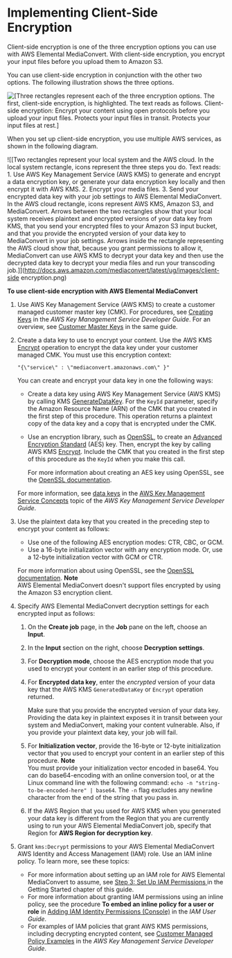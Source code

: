 # Implementing Client\-Side Encryption<a name="implementing-client-side-encryption"></a>

Client\-side encryption is one of the three encryption options you can use with AWS Elemental MediaConvert\. With client\-side encryption, you encrypt your input files before you upload them to Amazon S3\.

You can use client\-side encryption in conjunction with the other two options\. The following illustration shows the three options\.

![\[Three rectangles represent each of the three encryption options. The first, client-side encryption, is highlighted. The text reads as follows. Client-side encryption: Encrypt your content using open protocols before you upload your input files. Protects your input files in transit. Protects your input files at rest.\]](http://docs.aws.amazon.com/mediaconvert/latest/ug/images/encryption_client-side.png)

When you set up client\-side encryption, you use multiple AWS services, as shown in the following diagram\.

![\[Two rectangles represent your local system and the AWS cloud. In the local system rectangle, icons represent the three steps you do. Text reads: 1. Use AWS Key Management Service (AWS KMS) to generate and encrypt a data encryption key, or generate your data encryption key locally and then encrypt it with AWS KMS. 2. Encrypt your media files. 3. Send your encrypted data key with your job settings to AWS Elemental MediaConvert. In the AWS cloud rectangle, icons represent AWS KMS, Amazon S3, and MediaConvert. Arrows between the two rectangles show that your local system receives plaintext and encrypted versions of your data key from KMS, that you send your encrypted files to your Amazon S3 input bucket, and that you provide the encrypted version of your data key to MediaConvert in your job settings. Arrows inside the rectangle representing the AWS cloud show that, because you grant permissions to allow it, MediaConvert can use AWS KMS to decrypt your data key and then use the decrypted data key to decrypt your media files and run your transcoding job.\]](http://docs.aws.amazon.com/mediaconvert/latest/ug/images/client-side encryption.png)

**To use client\-side encryption with AWS Elemental MediaConvert**

1. Use AWS Key Management Service \(AWS KMS\) to create a customer managed customer master key \(CMK\)\. For procedures, see [Creating Keys](https://docs.aws.amazon.com/kms/latest/developerguide/create-keys.html) in the *AWS Key Management Service Developer Guide*\. For an overview, see [Customer Master Keys](https://docs.aws.amazon.com/kms/latest/developerguide/concepts.html#master_keys) in the same guide\.

1. Create a data key to use to encrypt your content\. Use the AWS KMS [Encrypt](https://docs.aws.amazon.com/kms/latest/APIReference/API_Encrypt.html) operation to encrypt the data key under your customer managed CMK\. You must use this encryption context: 

   ```
   "{\"service\" : \"mediaconvert.amazonaws.com\" }"
   ```

   You can create and encrypt your data key in one the following ways:
   + Create a data key using AWS Key Management Service \(AWS KMS\) by calling KMS [GenerateDataKey](https://docs.aws.amazon.com/kms/latest/APIReference/API_GenerateDataKey.html)\. For the `KeyId` parameter, specify the Amazon Resource Name \(ARN\) of the CMK that you created in the first step of this procedure\. This operation returns a plaintext copy of the data key and a copy that is encrypted under the CMK\.
   + Use an encryption library, such as [OpenSSL](https://www.openssl.org/), to create an [Advanced Encryption Standard](https://en.wikipedia.org/wiki/Advanced_Encryption_Standard) \(AES\) key\. Then, encrypt the key by calling AWS KMS [Encrypt](https://docs.aws.amazon.com/kms/latest/APIReference/API_Encrypt.html)\. Include the CMK that you created in the first step of this procedure as the `KeyId` when you make this call\.

     For more information about creating an AES key using OpenSSL, see the [OpenSSL documentation](https://www.openssl.org/docs/)\.

   For more information, see [data keys](https://docs.aws.amazon.com/kms/latest/developerguide/concepts.html#data-keys) in the [AWS Key Management Service Concepts](https://docs.aws.amazon.com/kms/latest/developerguide/concepts.html) topic of the *AWS Key Management Service Developer Guide*\.

1. Use the plaintext data key that you created in the preceding step to encrypt your content as follows:
   + Use one of the following AES encryption modes: CTR, CBC, or GCM\.
   + Use a 16\-byte initialization vector with any encryption mode\. Or, use a 12\-byte initialization vector with GCM or CTR\.

   For more information about using OpenSSL, see the [OpenSSL documentation](https://www.openssl.org/docs/)\.
**Note**  
AWS Elemental MediaConvert doesn't support files encrypted by using the Amazon S3 encryption client\.

1. Specify AWS Elemental MediaConvert decryption settings for each encrypted input as follows:

   1. On the **Create job** page, in the **Job** pane on the left, choose an **Input**\.

   1. In the **Input** section on the right, choose **Decryption settings**\.

   1. For **Decryption mode**, choose the AES encryption mode that you used to encrypt your content in an earlier step of this procedure\.

   1. For **Encrypted data key**, enter the *encrypted* version of your data key that the AWS KMS `GeneratedDataKey` or `Encrypt` operation returned\.

      Make sure that you provide the encrypted version of your data key\. Providing the data key in plaintext exposes it in transit between your system and MediaConvert, making your content vulnerable\. Also, if you provide your plaintext data key, your job will fail\.

   1. For **Initialization vector**, provide the 16\-byte or 12\-byte initialization vector that you used to encrypt your content in an earlier step of this procedure\.
**Note**  
You must provide your initialization vector encoded in base64\. You can do base64\-encoding with an online conversion tool, or at the Linux command line with the following command: `echo -n "string-to-be-encoded-here" | base64`\. The `-n` flag excludes any newline character from the end of the string that you pass in\.

   1. If the AWS Region that you used for AWS KMS when you generated your data key is different from the Region that you are currently using to run your AWS Elemental MediaConvert job, specify that Region for **AWS Region for decryption key**\.

1. Grant `kms:Decrypt` permissions to your AWS Elemental MediaConvert AWS Identity and Access Management \(IAM\) role\. Use an IAM inline policy\. To learn more, see these topics:
   + For more information about setting up an IAM role for AWS Elemental MediaConvert to assume, see [Step 3: Set Up IAM Permissions ](iam-role.md) in the Getting Started chapter of this guide\.
   + For more information about granting IAM permissions using an inline policy, see the procedure **To embed an inline policy for a user or role** in [Adding IAM Identity Permissions \(Console\)](https://docs.aws.amazon.com/IAM/latest/UserGuide//access_policies_manage-attach-detach.html#add-policies-console) in the *IAM User Guide*\. 
   + For examples of IAM policies that grant AWS KMS permissions, including decrypting encrypted content, see [Customer Managed Policy Examples](https://docs.aws.amazon.com/kms/latest/developerguide/iam-policies.html#customer-managed-policies) in the *AWS Key Management Service Developer Guide*\.